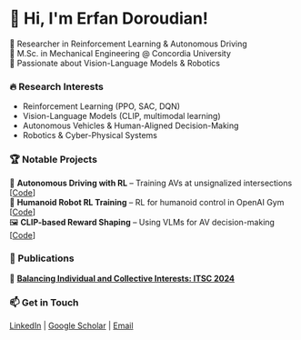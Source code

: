 # 👋 Hi, I'm Erfan Doroudian!
🔹 Researcher in Reinforcement Learning & Autonomous Driving  
🔹 M.Sc. in Mechanical Engineering @ Concordia University  
🔹 Passionate about Vision-Language Models & Robotics  

### 🔥 Research Interests
- Reinforcement Learning (PPO, SAC, DQN)
- Vision-Language Models (CLIP, multimodal learning)
- Autonomous Vehicles & Human-Aligned Decision-Making
- Robotics & Cyber-Physical Systems

### 🏆 Notable Projects
🚗 **Autonomous Driving with RL** – Training AVs at unsignalized intersections [[Code](https://github.com/yourrepo)]  
🦾 **Humanoid Robot RL Training** – RL for humanoid control in OpenAI Gym [[Code](https://github.com/yourrepo)]  
🖼 **CLIP-based Reward Shaping** – Using VLMs for AV decision-making [[Code](https://github.com/yourrepo)]  

### 📄 Publications
📜 **[Balancing Individual and Collective Interests: ITSC 2024](https://yourpublicationlink)**  

### 📫 Get in Touch
[LinkedIn](https://www.linkedin.com/in/erfandoroudian/) | [Google Scholar](https://scholar.google.ca/citations?user=8GWQ9_IAAAAJ&hl=en) | [Email](mailto:erfan.droudian@gmail.com)

